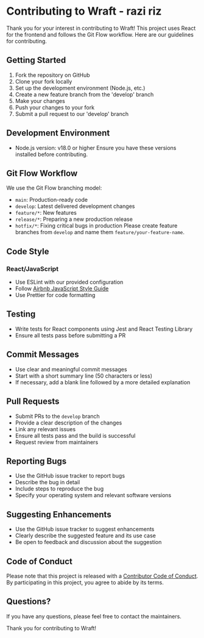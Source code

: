 # Contributing to Wraft - razi riz

Thank you for your interest in contributing to Wraft! This project uses React for the frontend and follows the Git Flow workflow. Here are our guidelines for contributing.

## Getting Started

1. Fork the repository on GitHub
2. Clone your fork locally
3. Set up the development environment (Node.js, etc.)
4. Create a new feature branch from the 'develop' branch
5. Make your changes
6. Push your changes to your fork
7. Submit a pull request to our 'develop' branch

## Development Environment

- Node.js version: v18.0 or higher
  Ensure you have these versions installed before contributing.

## Git Flow Workflow

We use the Git Flow branching model:

- `main`: Production-ready code
- `develop`: Latest delivered development changes
- `feature/*`: New features
- `release/*`: Preparing a new production release
- `hotfix/*`: Fixing critical bugs in production
  Please create feature branches from `develop` and name them `feature/your-feature-name`.

## Code Style

### React/JavaScript

- Use ESLint with our provided configuration
- Follow [Airbnb JavaScript Style Guide](https://github.com/airbnb/javascript)
- Use Prettier for code formatting

## Testing

- Write tests for React components using Jest and React Testing Library
- Ensure all tests pass before submitting a PR

## Commit Messages

- Use clear and meaningful commit messages
- Start with a short summary line (50 characters or less)
- If necessary, add a blank line followed by a more detailed explanation

## Pull Requests

- Submit PRs to the `develop` branch
- Provide a clear description of the changes
- Link any relevant issues
- Ensure all tests pass and the build is successful
- Request review from maintainers

## Reporting Bugs

- Use the GitHub issue tracker to report bugs
- Describe the bug in detail
- Include steps to reproduce the bug
- Specify your operating system and relevant software versions

## Suggesting Enhancements

- Use the GitHub issue tracker to suggest enhancements
- Clearly describe the suggested feature and its use case
- Be open to feedback and discussion about the suggestion

## Code of Conduct

Please note that this project is released with a [Contributor Code of Conduct](CODE_OF_CONDUCT.md). By participating in this project, you agree to abide by its terms.

## Questions?

If you have any questions, please feel free to contact the maintainers.

Thank you for contributing to Wraft!
